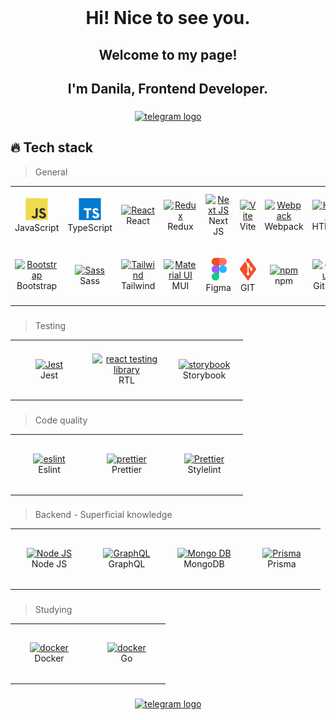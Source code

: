 <br clear="both">

###

<h1 align="center">Hi! Nice to see you.</h1>
<h2 align="center">Welcome to my page!</h2>
<h2 align="center">I'm Danila, Frontend Developer.</h2>

###

<div align="center">
  <a href="https://t.me/danilalednev" target="_blank">
    <img src="https://img.shields.io/static/v1?message=Telegram&logo=telegram&label=&color=2CA5E0&logoColor=white&labelColor=&style=for-the-badge" height="25" alt="telegram logo"  />
  </a>
</div>

###


<h2 align="left" id="lednev-stack">🔥 Tech stack</h2>

> General

<table width="100%">
  <tr>
    <td align="center" width="110" height="90">
      <a href="#lednev-stack">
        <img src="https://raw.githubusercontent.com/devicons/devicon/1119b9f84c0290e0f0b38982099a2bd027a48bf1/icons/javascript/javascript-original.svg" width="36" height="36" alt="javascript" />
      </a>
      <br />
      JavaScript
    </td>
    <td align="center" width="110" height="90">
      <a href="#lednev-stack">
        <img src="https://raw.githubusercontent.com/devicons/devicon/1119b9f84c0290e0f0b38982099a2bd027a48bf1/icons/typescript/typescript-original.svg" width="36" height="36" alt="typescript" />
      </a>
      <br />
      TypeScript
    </td>
    <td align="center" width="110" height="90">
      <a href="#lednev-stack">
        <img src="https://upload.wikimedia.org/wikipedia/commons/thumb/a/a7/React-icon.svg/768px-React-icon.svg.png" width="36" height="36" alt="React" />
      </a>
      <br />
      React
    </td>
    <td align="center" width="110" height="90">
      <a href="#lednev-stack">
        <img src="https://cdn.worldvectorlogo.com/logos/redux.svg" width="36" height="36" alt="Redux" />
      </a>
      <br />
      Redux
    </td>
    <td align="center" width="110" height="90">
      <a href="#lednev-stack">
        <img src="https://raw.githubusercontent.com/samfromaway/samfromaway/master/.github/images/nextjs.png" width="36" height="36" alt="Next JS" />
      </a>
      <br />
      Next JS
    </td>
    <td align="center" width="110" height="90">
      <a href="#lednev-stack">
        <img src="https://vitejs.dev/logo.svg" width="36" height="36" alt="Vite" />
      </a>
      <br />
      Vite
    </td>
    <td align="center" width="110" height="90">
      <a href="#lednev-stack">
        <img src="https://brandeps.com/icon-download/W/Webpack-icon-vector-02.svg" width="36" height="36" alt="Webpack" />
      </a>
      <br />
      Webpack
    </td>
    <td align="center" width="110" height="90">
      <a href="#lednev-stack">
        <img src="https://upload.wikimedia.org/wikipedia/commons/thumb/3/38/HTML5_Badge.svg/768px-HTML5_Badge.svg.png?20110131171049" width="36" height="36" alt="Html5" />
      </a>
      <br />
      HTML5
    </td>
    <td align="center" width="110" height="90">
      <a href="#lednev-stack">
        <img src="https://upload.wikimedia.org/wikipedia/commons/thumb/6/62/CSS3_logo.svg/800px-CSS3_logo.svg.png" width="36" height="36" alt="css3" />
      </a>
      <br />
      CSS3
    </td>
  </tr>
  <tr>
    <td align="center" width="110" height="90">
      <a href="#lednev-stack">
        <img src="https://cdn.worldvectorlogo.com/logos/bootstrap-4.svg" width="36" height="36" alt="Bootstrap" />
      </a>
      <br />
      Bootstrap
    </td>
    <td align="center" width="110" height="90">
      <a href="#lednev-stack">
        <img src="https://brandeps.com/icon-download/S/Sass-icon-vector-04.svg" width="36" height="36" alt="Sass" />
      </a>
      <br />
      Sass
    </td>
    <td align="center" width="110" height="90">
      <a href="#lednev-stack">
        <img src="https://upload.wikimedia.org/wikipedia/commons/thumb/d/d5/Tailwind_CSS_Logo.svg/768px-Tailwind_CSS_Logo.svg.png?20230715030042" width="36" height="36" alt="Tailwind" />
      </a>
      <br />
      Tailwind
    </td>
    <td align="center" width="110" height="90">
      <a href="#lednev-stack">
        <img src="https://media.zeemly.com/zeemly/product/material-ui.png" width="36" height="36" alt="Material UI" />
      </a>
      <br />
      MUI
    </td>
    <td align="center" width="110" height="90">
      <a href="#lednev-stack">
        <img src="https://raw.githubusercontent.com/devicons/devicon/1119b9f84c0290e0f0b38982099a2bd027a48bf1/icons/figma/figma-original.svg" width="36" height="36" alt="figma" />
      </a>
      <br />
      Figma
    </td>
    <td align="center" width="110" height="90">
      <a href="#lednev-stack">
        <img src="https://raw.githubusercontent.com/devicons/devicon/1119b9f84c0290e0f0b38982099a2bd027a48bf1/icons/git/git-original.svg" width="36" height="36" alt="git" />
      </a>
      <br />
      GIT
    </td>
    <td align="center" width="110" height="90">
      <a href="#lednev-stack">
        <img src="https://brandeps.com/icon-download/N/Npm-icon-vector-05.svg" width="36" height="36" alt="npm" />
      </a>
      <br />
      npm
    </td>
    <td align="center" width="110" height="90">
      <a href="#lednev-stack">
        <img src="https://upload.wikimedia.org/wikipedia/commons/thumb/c/c2/GitHub_Invertocat_Logo.svg/640px-GitHub_Invertocat_Logo.svg.png" width="36" height="36" alt="github" />
      </a>
      <br />
      GitHub
    </td>
  </tr>
</table>

###

> Testing

<table width='100%'>
  <tr>
     <td align="center" width="110" height="90"> 
      <a href="#lednev-stack" >
        <img src="https://brandeps.com/icon-download/J/Jest-icon-vector-02.svg" width="36" height="36" alt="Jest" />
      </a>
      <br>Jest
    </td>
    <td align="center" width="110" height="90"> 
      <a href="#lednev-stack">
        <img src="https://assets.devographics.com/projects/testing_library.png" width="36" height="36" alt="react testing library" />
      </a>
      <br>RTL
    </td>
        <td align="center" width="110" height="90"> 
      <a href="#lednev-stack" >
        <img src="https://brandeps.com/icon-download/S/Storybook-icon-vector-02.svg" width="36" height="36" alt="storybook" />
      </a>
      <br>Storybook
    </td>
  </tr> 
</table>

###

> Code quality

<table width='100%'>
  <tr>
     <td align="center" width="110" height="90">
      <a href="#lednev-stack">
        <img src="https://brandeps.com/icon-download/E/Eslint-icon-vector-02.svg" width="36" height="36" alt="eslint" />
      </a>
      <br>Eslint
    </td>
    <td align="center" width="110" height="90">
      <a href="#lednev-stack">
        <img src="https://brandeps.com/icon-download/P/Prettier-icon-vector-02.svg" width="36" height="36" alt="prettier" />
      </a>
      <br>Prettier
    </td>
        <td align="center" width="110" height="90">
      <a href="#lednev-stack">
        <img src="https://brandeps.com/logo-download/S/Stylelint-logo-vector-01.svg" width="36" height="36" alt="Prettier" />
      </a>
      <br>Stylelint
    </td>
  </tr> 
</table>


###

> Backend - Superficial knowledge

<table width='100%'>
  <tr>
    <td align="center" width="110" height="90"> 
      <a href="#lednev-stack" >
        <img src="https://brandeps.com/icon-download/N/Nodejs-icon-vector-02.svg" width="36" height="36" alt="Node JS" />
      </a>
      <br>Node JS
    </td>
    <td align="center" width="110" height="90">
      <a href="#lednev-stack" >
        <img src="https://upload.wikimedia.org/wikipedia/commons/thumb/1/17/GraphQL_Logo.svg/2048px-GraphQL_Logo.svg.png" width="36" height="36" alt="GraphQL" />
      </a>
      <br>GraphQL
    </td>
    <td align="center" width="110" height="90">
      <a href="#lednev-stack" >
        <img src="https://www.vectorlogo.zone/logos/mongodb/mongodb-icon.svg" width="36" height="36" alt="Mongo DB" />
      </a>
      <br>MongoDB
    </td>
      <td align="center" width="110" height="90"> 
      <a href="#lednev-stack" >
        <img src="https://brandeps.com/icon-download/P/Prisma-icon-vector-01.svg" width="36" height="36" alt="Prisma" />
      </a>
      <br>Prisma
    </td>
  </tr> 
</table>

###

> Studying

<table width='100%'>
  <tr>
    <td align="center" width="110" height="90"> 
      <a href="#lednev-stack" >
        <img src="https://www.svgrepo.com/show/349342/docker.svg" width="36" height="36" alt="docker" />
      </a>
      <br>Docker
    </td>
        <td align="center" width="110" height="90"> 
      <a href="#lednev-stack" >
        <img  src="https://upload.wikimedia.org/wikipedia/commons/thumb/0/05/Go_Logo_Blue.svg/768px-Go_Logo_Blue.svg.png" width="76" height="36" alt="docker" />
      </a>
      <br>Go
    </td>
  </tr> 
</table>

<!-- <div align="center">
  <img src="https://streak-stats.demolab.com?user=filimonovalexey&locale=en&mode=daily&theme=dark&hide_border=false&border_radius=5&order=3" height="220" alt="streak graph"  /> -->
</div>

###

<div align="center">
  <a href="https://t.me/danilalednev" target="_blank">
    <img src="https://img.shields.io/static/v1?message=Telegram&logo=telegram&label=&color=2CA5E0&logoColor=white&labelColor=&style=for-the-badge" height="25" alt="telegram logo"  />
  </a>
</div>

###
